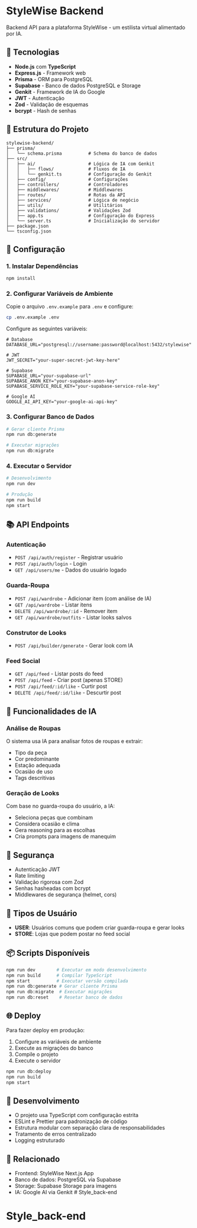 # StyleWise Backend

Backend API para a plataforma StyleWise - um estilista virtual alimentado por IA.

## 🚀 Tecnologias

- **Node.js** com **TypeScript**
- **Express.js** - Framework web
- **Prisma** - ORM para PostgreSQL
- **Supabase** - Banco de dados PostgreSQL e Storage
- **Genkit** - Framework de IA do Google
- **JWT** - Autenticação
- **Zod** - Validação de esquemas
- **bcrypt** - Hash de senhas

## 📁 Estrutura do Projeto

```
stylewise-backend/
├── prisma/
│   └── schema.prisma          # Schema do banco de dados
├── src/
│   ├── ai/                    # Lógica de IA com Genkit
│   │   ├── flows/             # Fluxos de IA
│   │   └── genkit.ts          # Configuração do Genkit
│   ├── config/                # Configurações
│   ├── controllers/           # Controladores
│   ├── middlewares/           # Middlewares
│   ├── routes/                # Rotas da API
│   ├── services/              # Lógica de negócio
│   ├── utils/                 # Utilitários
│   ├── validations/           # Validações Zod
│   ├── app.ts                 # Configuração do Express
│   └── server.ts              # Inicialização do servidor
├── package.json
└── tsconfig.json
```

## 🔧 Configuração

### 1. Instalar Dependências

```bash
npm install
```

### 2. Configurar Variáveis de Ambiente

Copie o arquivo `.env.example` para `.env` e configure:

```bash
cp .env.example .env
```

Configure as seguintes variáveis:

```env
# Database
DATABASE_URL="postgresql://username:password@localhost:5432/stylewise"

# JWT
JWT_SECRET="your-super-secret-jwt-key-here"

# Supabase
SUPABASE_URL="your-supabase-url"
SUPABASE_ANON_KEY="your-supabase-anon-key"
SUPABASE_SERVICE_ROLE_KEY="your-supabase-service-role-key"

# Google AI
GOOGLE_AI_API_KEY="your-google-ai-api-key"
```

### 3. Configurar Banco de Dados

```bash
# Gerar cliente Prisma
npm run db:generate

# Executar migrações
npm run db:migrate
```

### 4. Executar o Servidor

```bash
# Desenvolvimento
npm run dev

# Produção
npm run build
npm start
```

## 📚 API Endpoints

### Autenticação

- `POST /api/auth/register` - Registrar usuário
- `POST /api/auth/login` - Login
- `GET /api/users/me` - Dados do usuário logado

### Guarda-Roupa

- `POST /api/wardrobe` - Adicionar item (com análise de IA)
- `GET /api/wardrobe` - Listar itens
- `DELETE /api/wardrobe/:id` - Remover item
- `GET /api/wardrobe/outfits` - Listar looks salvos

### Construtor de Looks

- `POST /api/builder/generate` - Gerar look com IA

### Feed Social

- `GET /api/feed` - Listar posts do feed
- `POST /api/feed` - Criar post (apenas STORE)
- `POST /api/feed/:id/like` - Curtir post
- `DELETE /api/feed/:id/like` - Descurtir post

## 🤖 Funcionalidades de IA

### Análise de Roupas
O sistema usa IA para analisar fotos de roupas e extrair:
- Tipo da peça
- Cor predominante
- Estação adequada
- Ocasião de uso
- Tags descritivas

### Geração de Looks
Com base no guarda-roupa do usuário, a IA:
- Seleciona peças que combinam
- Considera ocasião e clima
- Gera reasoning para as escolhas
- Cria prompts para imagens de manequim

## 🔐 Segurança

- Autenticação JWT
- Rate limiting
- Validação rigorosa com Zod
- Senhas hasheadas com bcrypt
- Middlewares de segurança (helmet, cors)

## 👥 Tipos de Usuário

- **USER**: Usuários comuns que podem criar guarda-roupa e gerar looks
- **STORE**: Lojas que podem postar no feed social

## 📦 Scripts Disponíveis

```bash
npm run dev        # Executar em modo desenvolvimento
npm run build      # Compilar TypeScript
npm start          # Executar versão compilada
npm run db:generate # Gerar cliente Prisma
npm run db:migrate  # Executar migrações
npm run db:reset    # Resetar banco de dados
```

## 🌐 Deploy

Para fazer deploy em produção:

1. Configure as variáveis de ambiente
2. Execute as migrações do banco
3. Compile o projeto
4. Execute o servidor

```bash
npm run db:deploy
npm run build
npm start
```

## 📝 Desenvolvimento

- O projeto usa TypeScript com configuração estrita
- ESLint e Prettier para padronização de código
- Estrutura modular com separação clara de responsabilidades
- Tratamento de erros centralizado
- Logging estruturado

## 🔗 Relacionado

- Frontend: StyleWise Next.js App
- Banco de dados: PostgreSQL via Supabase
- Storage: Supabase Storage para imagens
- IA: Google AI via Genkit
#   S t y l e _ b a c k - e n d 
 
 
# Style_back-end

